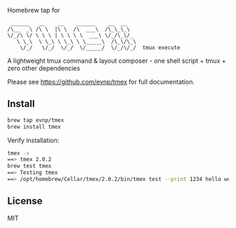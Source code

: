 Homebrew tap for

```
 ______   __    __    ______    __  __
/\__  _\ /\ \  |\ \  /\  ___\  /\_\_\_\
\/_/\ \/ \ \ \ | \ \ \ \  ___\ \/_/\_\/_
   \ \_\  \ \_\ \ \_\ \ \_____\  /\_\/\_\
    \/_/   \/_/  \/_/  \/_____/  \/_/\/_/  tmux execute
```

A lightweight tmux command & layout composer - one shell script + tmux + zero other dependencies

Please see https://github.com/evnp/tmex for full documentation.

Install
-------
```sh
brew tap evnp/tmex
brew install tmex
```
Verify installation:
```sh
tmex -v
==> tmex 2.0.2
brew test tmex
==> Testing tmex
==> /opt/homebrew/Cellar/tmex/2.0.2/bin/tmex test --print 1234 hello world
```

License
-------
MIT

